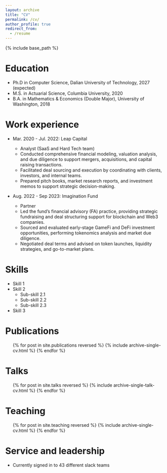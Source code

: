 ```yaml
---
layout: archive
title: "CV"
permalink: /cv/
author_profile: true
redirect_from:
  - /resume
---
```


{% include base_path %}

Education
======
* Ph.D in Computer Science, Dalian University of Technology, 2027 (expected)
* M.S. in Actuarial Science, Columbia University, 2020
* B.A. in Mathematics & Economics (Double Major), University of Washington, 2018

Work experience
======
* Mar. 2020 - Jul. 2022: Leap Capital
  * Analyst (SaaS and Hard Tech team)
  * Conducted comprehensive financial modeling, valuation analysis, and due diligence to support mergers, acquisitions, and capital raising transactions.
  * Facilitated deal sourcing and execution by coordinating with clients, investors, and internal teams.
  * Prepared pitch books, market research reports, and investment memos to support strategic decision-making.

* Aug. 2022 - Sep 2023: Imagination Fund
  * Partner
  * Led the fund’s financial advisory (FA) practice, providing strategic fundraising and deal structuring support for blockchain and Web3 companies.
  * Sourced and evaluated early-stage GameFi and DeFi investment opportunities, performing tokenomics analysis and market due diligence.
  * Negotiated deal terms and advised on token launches, liquidity strategies, and go-to-market plans.

  
Skills
======
* Skill 1
* Skill 2
  * Sub-skill 2.1
  * Sub-skill 2.2
  * Sub-skill 2.3
* Skill 3

Publications
======
  <ul>{% for post in site.publications reversed %}
    {% include archive-single-cv.html %}
  {% endfor %}</ul>
  
Talks
======
  <ul>{% for post in site.talks reversed %}
    {% include archive-single-talk-cv.html  %}
  {% endfor %}</ul>
  
Teaching
======
  <ul>{% for post in site.teaching reversed %}
    {% include archive-single-cv.html %}
  {% endfor %}</ul>
  
Service and leadership
======
* Currently signed in to 43 different slack teams
